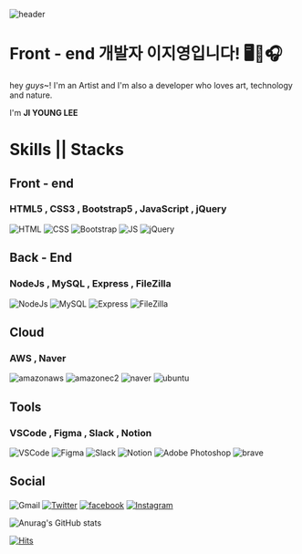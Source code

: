 ![header](https://capsule-render.vercel.app/api?type=Waving&color=timeGradient&height=180&section=header&text=반갑습니다!%20뿌뿌~🥳&fontSize=40&fontColor=ffffff&animation=twinkling&fontAlignY=32)
  
# Front - end 개발자 이지영입니다! 🖥🤝🎧 
<p>hey <em>guys</em>~! I'm an Artist and I'm also a developer who loves art, technology and nature.</p>
<p>I'm <strong>JI YOUNG LEE</strong></p>

# <p> Skills || Stacks </p>

## Front - end

### HTML5 , CSS3 , Bootstrap5 , JavaScript  , jQuery 
<img alt="HTML" src ="https://img.shields.io/badge/HTML5-E34F26.svg?&style=plastic&logo=HTML5&logoColor=white"/>  <img alt="CSS" src ="https://img.shields.io/badge/CSS3-1572B6.svg?&?style=plastic&logo=CSS3&logoColor=white"/>  <img alt="Bootstrap" src ="https://img.shields.io/badge/Bootstrap5-7952B3.svg?&?style=plastic&logo=Bootstrap&logoColor=white"/>  <img alt="JS" src ="https://img.shields.io/badge/JS-F7DF1E.svg?&?style=plastic&logo=JavaScript&logoColor=white"/>  <img alt="jQuery" src ="https://img.shields.io/badge/jQuery-0769AD.svg?&?style=plastic&logo=jQuery&logoColor=white"/>

## <p> Back - End </p>
### NodeJs , MySQL , Express , FileZilla 
<img alt="NodeJs" src ="https://img.shields.io/badge/Node.js-339933.svg?&?style=plastic&logo=Node.js&logoColor=white"/> <img alt="MySQL" src ="https://img.shields.io/badge/MySQL-4479A1.svg?&?style=plastic&logo=MySQL&logoColor=white"/> <img alt="Express" src ="https://img.shields.io/badge/Express-000000.svg?&?style=plastic&logo=Express&logoColor=white"/> <img alt="FileZilla" src="https://img.shields.io/badge/FileZilla-BF0000.svg?&?style=plastic&logo=FileZilla&logoColor=white"/> 

## <p> Cloud </p>
### AWS , Naver
<img alt="amazonaws" src="https://img.shields.io/badge/AWS-23232F3E.svg?&?style=plastic&logo=amazonaws&logoColor=white"/> <img alt="amazonec2" src="https://img.shields.io/badge/EC2-F24E1E.svg?&?style=plastic&logo=amazonec2&logoColor=white"/> <img alt="naver" src="https://img.shields.io/badge/nCloud-23232F3E.svg?&?style=plastic&logo=naver&logoColor=white"/> <img alt="ubuntu" src ="https://img.shields.io/badge/ubuntu-23E95420.svg?&?style=plastic&logo=ubuntu&Color=white"/>

## <p> Tools </p>
### VSCode , Figma , Slack , Notion 
<img alt="VSCode" src="https://img.shields.io/badge/Visual Studio Code-007ACC.svg?&?style=plastic&logo=Visual Studio Code&logoColor=white"/> <img alt="Figma" src ="https://img.shields.io/badge/Figma-F24E1E.svg?&?style=plastic&logo=Figma&logoColor=white"/> <img alt="Slack" src ="https://img.shields.io/badge/Slack-4A154B.svg?&?style=plastic&logo=Slack&logoColor=white"/> <img alt="Notion" src ="https://img.shields.io/badge/Notion-000000.svg?&?style=plastic&logo=Notion&logoColor=white"/> <img alt="Adobe Photoshop" src ="https://img.shields.io/badge/photoshop-31A8FF.svg?&?style=plastic&logo=adobephotoshop&logoColor=white"/> <img alt="brave" src ="https://img.shields.io/badge/brave-23FB542B.svg?&?style=plastic&logo=brave&Color=white"/> 

## <p> Social </p>
<img alt="Gmail" src ="https://img.shields.io/badge/brilliant2102hi@gmail.com-EA4335.svg?&?style=plastic&logo=Gmail&logoColor=white"/> <a href='https://twitter.com/whenTechMeetArt' ><img alt="Twitter" src ="https://img.shields.io/badge/Twitter-%231DA1F2.svg?&?style=plastic&logo=Twitter&Color=white"/></a> <a href="https://www.facebook.com/whenTechMeetsArt/"><img alt="facebook" src ="https://img.shields.io/badge/facebook-%231DA1F2?&?style=plastic&logo=facebook&Color=white"/></a> <a href="https://www.instagram.com/whenTechMeetsart/"> <img alt="Instagram" src ="https://img.shields.io/badge/-instagram-%23E34F26"/> </a>

![Anurag's GitHub stats](https://github-readme-stats.vercel.app/api?username=hi2102&show_icons=true&theme=radical)

[![Hits](https://hits.seeyoufarm.com/api/count/incr/badge.svg?url=https%3A%2F%2Fgithub.com%2Fhi2102%2Fhit-counter&count_bg=%23999FFA&title_bg=%23E8B4B4&icon=&icon_color=%23DE7171&title=hits&edge_flat=false)](https://hits.seeyoufarm.com)
